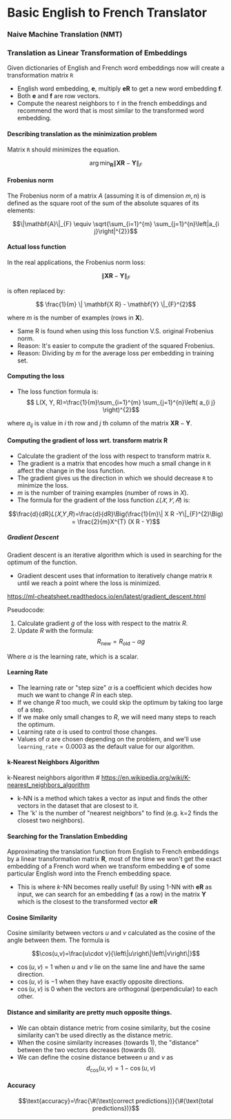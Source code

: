 # Basic English to French Translator

### Naive Machine Translation (NMT)

### Translation as Linear Transformation of Embeddings

Given dictionaries of English and French word embeddings now will create a transformation matrix `R`
* English word embedding, $\mathbf{e}$, multiply $\mathbf{eR}$ to get a new word embedding $\mathbf{f}$.
* Both $\mathbf{e}$ and $\mathbf{f}$ are row vectors.
* Compute the nearest neighbors to `f` in the french embeddings and recommend the word that is most similar to the transformed word embedding.

#### Describing translation as the minimization problem

Matrix `R` should minimizes the equation. 

$$\arg \min _{\mathbf{R}}\| \mathbf{X R} - \mathbf{Y}\|_{F}$$

#### Frobenius norm

The Frobenius norm of a matrix $A$ (assuming it is of dimension $m,n$) is defined as the square root of the sum of the absolute squares of its elements:

$$\|\mathbf{A}\|_{F} \equiv \sqrt{\sum_{i=1}^{m} \sum_{j=1}^{n}\left|a_{i j}\right|^{2}}$$

#### Actual loss function
In the real applications, the Frobenius norm loss:

$$\| \mathbf{XR} - \mathbf{Y}\|_{F}$$

is often replaced by:

$$ \frac{1}{m} \|  \mathbf{X R} - \mathbf{Y} \|_{F}^{2}$$

where $m$ is the number of examples (rows in $\mathbf{X}$).

* Same R is found when using this loss function V.S. original Frobenius norm.
* Reason: It's easier to compute the gradient of the squared Frobenius.
* Reason: Dividing by $m$ for the average loss per embedding in training set.

#### Computing the loss
* The loss function formula is:
$$ L(X, Y, R)=\frac{1}{m}\sum_{i=1}^{m} \sum_{j=1}^{n}\left( a_{i j} \right)^{2}$$

where $a_{i j}$ is value in $i$ th row and $j$ th column of the matrix $\mathbf{XR}-\mathbf{Y}$.

#### Computing the gradient of loss wrt. transform matrix R

* Calculate the gradient of the loss with respect to transform matrix `R`.
* The gradient is a matrix that encodes how much a small change in `R`
affect the change in the loss function.
* The gradient gives us the direction in which we should decrease `R`
to minimize the loss.
* $m$ is the number of training examples (number of rows in $X$).
* The formula for the gradient of the loss function $𝐿(𝑋,𝑌,𝑅)$ is:

$$\frac{d}{dR}𝐿(𝑋,𝑌,𝑅)=\frac{d}{dR}\Big(\frac{1}{m}\| X R -Y\|_{F}^{2}\Big) = \frac{2}{m}X^{T} (X R - Y)$$

##### Gradient Descent

Gradient descent is an iterative algorithm which is used in searching for the optimum of the function. 
* Gradient descent uses that information to iteratively change matrix `R` until we reach a point where the loss is minimized. 

https://ml-cheatsheet.readthedocs.io/en/latest/gradient_descent.html

Pseudocode:
1. Calculate gradient $g$ of the loss with respect to the matrix $R$.
2. Update $R$ with the formula:
$$R_{\text{new}}= R_{\text{old}}-\alpha g$$

Where $\alpha$ is the learning rate, which is a scalar.

#### Learning Rate

* The learning rate or "step size" $\alpha$ is a coefficient which decides how much we want to change $R$ in each step.
* If we change $R$ too much, we could skip the optimum by taking too large of a step.
* If we make only small changes to $R$, we will need many steps to reach the optimum.
* Learning rate $\alpha$ is used to control those changes.
* Values of $\alpha$ are chosen depending on the problem, and we'll use `learning_rate`$=0.0003$ as the default value for our algorithm.

#### k-Nearest Neighbors Algorithm

k-Nearest neighbors algorithm # https://en.wikipedia.org/wiki/K-nearest_neighbors_algorithm
* k-NN is a method which takes a vector as input and finds the other vectors in the dataset that are closest to it. 
* The 'k' is the number of "nearest neighbors" to find (e.g. k=2 finds the closest two neighbors).

#### Searching for the Translation Embedding
Approximating the translation function from English to French embeddings by a linear transformation matrix $\mathbf{R}$, most of the time we won't get the exact embedding of a French word when we transform embedding $\mathbf{e}$ of some particular English word into the French embedding space. 
* This is where $k$-NN becomes really useful! By using $1$-NN with $\mathbf{eR}$ as input, we can search for an embedding $\mathbf{f}$ (as a row) in the matrix $\mathbf{Y}$ which is the closest to the transformed vector $\mathbf{eR}$

#### Cosine Similarity
Cosine similarity between vectors $u$ and $v$ calculated as the cosine of the angle between them.
The formula is 

$$\cos(u,v)=\frac{u\cdot v}{\left\|u\right\|\left\|v\right\|}$$

* $\cos(u,v)$ = $1$ when $u$ and $v$ lie on the same line and have the same direction.
* $\cos(u,v)$ is $-1$ when they have exactly opposite directions.
* $\cos(u,v)$ is $0$ when the vectors are orthogonal (perpendicular) to each other.

#### Distance and similarity are pretty much opposite things.
* We can obtain distance metric from cosine similarity, but the cosine similarity can't be used directly as the distance metric. 
* When the cosine similarity increases (towards $1$), the "distance" between the two vectors decreases (towards $0$). 
* We can define the cosine distance between $u$ and $v$ as
$$d_{\text{cos}}(u,v)=1-\cos(u,v)$$

#### Accuracy

$$\text{accuracy}=\frac{\#(\text{correct predictions})}{\#(\text{total predictions})}$$

